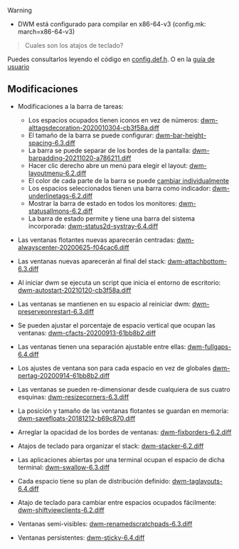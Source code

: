 > [!WARNING]
> - DWM está configurado para compilar en x86-64-v3 (config.mk: march=x86-64-v3)

> Cuales son los atajos de teclado?

Puedes consultarlos leyendo el código en [config.def.h](https://github.com/aleister888/artixRC-dotfiles/blob/main/dwm/config.def.h). O en la [guía de usuario](https://github.com/aleister888/artixRC-dotfiles/blob/main/assets/pdf/help.pdf)

## Modificaciones

- Modificaciones a la barra de tareas:
    - Los espacios ocupados tienen iconos en vez de números: [dwm-alttagsdecoration-2020010304-cb3f58a.diff](http://dwm.suckless.org/patches/alttagsdecoration/dwm-alttagsdecoration-2020010304-cb3f58a.diff)
    - El tamaño de la barra se puede configurar: [dwm-bar-height-spacing-6.3.diff](http://dwm.suckless.org/patches/bar_height/dwm-bar-height-spacing-6.3.diff)
    - La barra se puede separar de los bordes de la pantalla: [dwm-barpadding-20211020-a786211.diff](http://dwm.suckless.org/patches/barpadding/dwm-barpadding-20211020-a786211.diff)
    - Hacer clic derecho abre un menú para elegir el layout: [dwm-layoutmenu-6.2.diff](http://dwm.suckless.org/patches/layoutmenu/dwm-layoutmenu-6.2.diff)
    - El color de cada parte de la barra se puede [cambiar individualmente](http://dwm.suckless.org/patches/colorbar/dwm-colorbar-6.3.diff)
    - Los espacios seleccionados tienen una barra como indicador: [dwm-underlinetags-6.2.diff](http://dwm.suckless.org/patches/underlinetags/dwm-underlinetags-6.2.diff)
    - Mostrar la barra de estado en todos los monitores: [dwm-statusallmons-6.2.diff](http://dwm.suckless.org/patches/statusallmons/dwm-statusallmons-6.2.diff)
    - La barra de estado permite y tiene una barra del sistema incorporada: [dwm-status2d-systray-6.4.diff](http://dwm.suckless.org/patches/status2d/dwm-status2d-systray-6.4.diff)
- Las ventanas flotantes nuevas aparecerán centradas: [dwm-alwayscenter-20200625-f04cac6.diff](http://dwm.suckless.org/patches/alwayscenter/dwm-alwayscenter-20200625-f04cac6.diff)
- Las ventanas nuevas aparecerán al final del stack: [dwm-attachbottom-6.3.diff](http://dwm.suckless.org/patches/attachbottom/dwm-attachbottom-6.3.diff)

- Al iniciar dwm se ejecuta un script que inicia el entorno de escritorio: [dwm-autostart-20210120-cb3f58a.diff](http://dwm.suckless.org/patches/autostart/dwm-autostart-20210120-cb3f58a.diff)
- Las ventanas se mantienen en su espacio al reiniciar dwm: [dwm-preserveonrestart-6.3.diff](http://dwm.suckless.org/patches/preserveonrestart/dwm-preserveonrestart-6.3.diff)
- Se pueden ajustar el porcentaje de espacio vertical que ocupan las ventanas: [dwm-cfacts-20200913-61bb8b2.diff](http://dwm.suckless.org/patches/cfacts/dwm-cfacts-20200913-61bb8b2.diff)
- Las ventanas tienen una separación ajustable entre ellas: [dwm-fullgaps-6.4.diff](http://dwm.suckless.org/patches/fullgaps/dwm-fullgaps-6.4.diff)
- Los ajustes de ventana son para cada espacio en vez de globales [dwm-pertag-20200914-61bb8b2.diff](http://dwm.suckless.org/patches/pertag/dwm-pertag-20200914-61bb8b2.diff)
- Las ventanas se pueden re-dimensionar desde cualquiera de sus cuatro esquinas: [dwm-resizecorners-6.3.diff](https://github.com/bakkeby/patches/blob/master/dwm/dwm-resizecorners-6.3.diff)
- La posición y tamaño de las ventanas flotantes se guardan en memoria: [dwm-savefloats-20181212-b69c870.diff](http://dwm.suckless.org/patches/save_floats/dwm-savefloats-20181212-b69c870.diff)
- Arreglar la opacidad de los bordes de ventanas: [dwm-fixborders-6.2.diff](https://dwm.suckless.org/patches/alpha/dwm-fixborders-6.2.diff)
- Atajos de teclado para organizar el stack: [dwm-stacker-6.2.diff](https://dwm.suckless.org/patches/stacker/dwm-stacker-6.2.diff)
- Las aplicaciones abiertas por una terminal ocupan el espacio de dicha terminal: [dwm-swallow-6.3.diff](https://dwm.suckless.org/patches/swallow/dwm-swallow-6.3.diff)
- Cada espacio tiene su plan de distribución definido: [dwm-taglayouts-6.4.diff](http://dwm.suckless.org/patches/taglayouts/dwm-taglayouts-6.4.diff)
- Atajo de teclado para cambiar entre espacios ocupados fácilmente: [dwm-shiftviewclients-6.2.diff](https://github.com/bakkeby/patches/blob/master/dwm/dwm-shiftviewclients-6.2.diff)
- Ventanas semi-visibles: [dwm-renamedscratchpads-6.3.diff](https://github.com/bakkeby/patches/blob/master/dwm/dwm-renamedscratchpads-6.3.diff)
- Ventanas persistentes: [dwm-sticky-6.4.diff](http://dwm.suckless.org/patches/sticky/dwm-sticky-6.4.diff)
